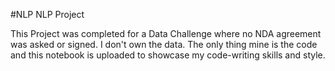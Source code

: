 #NLP
NLP Project

This Project was completed for a Data Challenge where no NDA agreement was asked or signed.
I don't own the data. The only thing mine is the code and this notebook is uploaded to showcase my code-writing skills and style.
